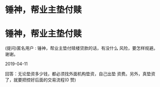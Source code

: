 # 锤神，帮业主垫付赎

# 锤神，帮业主垫付赎

(提问)匿名用户 : 锤神，帮业主垫付赎楼贷款的话，有没什么 风险，要怎样规避。谢谢。

2019-04-11

回答：无论垫资多少钱，都必须找外面机构垫资，自己出垫 资费。另外，真垫资了，就要把控好后面的交易流程(0 赞)